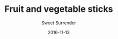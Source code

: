 ---
title: 'Fruit and vegetable sticks'
description: ""
color: '#ffffff'
price: '25'
category: childrensMenu
tags: 'Children''s menu'
meta:
    id: 66d3917c26ff872dbd8c6bbee57ab2d603dec904
    parentId: f20f57fa9c3d8bff0902cfb33f350091a3a48d51
    language: en
date: '2016-11-13'
author: 'Sweet Surrender'
---